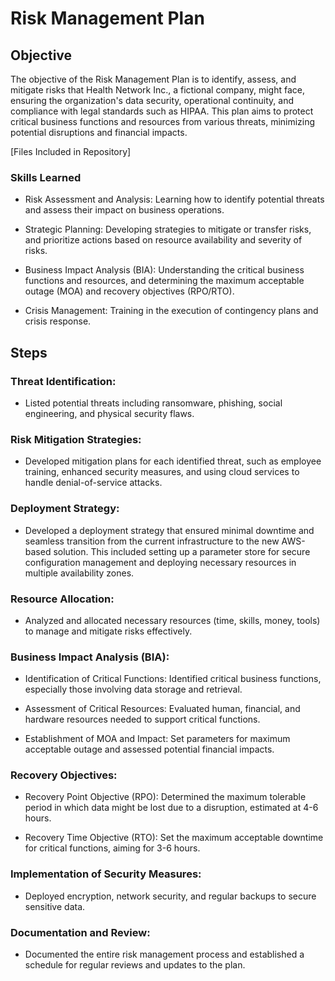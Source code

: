 # Risk Management Plan

## Objective

The objective of the Risk Management Plan is to identify, assess, and mitigate risks that Health Network Inc., a fictional company, might face, ensuring the organization's data security, operational continuity, and compliance with legal standards such as HIPAA. This plan aims to protect critical business functions and resources from various threats, minimizing potential disruptions and financial impacts.

[Files Included in Repository]

### Skills Learned

- Risk Assessment and Analysis: Learning how to identify potential threats and assess their impact on business operations.
  
- Strategic Planning: Developing strategies to mitigate or transfer risks, and prioritize actions based on resource availability and severity of risks.
  
- Business Impact Analysis (BIA): Understanding the critical business functions and resources, and determining the maximum acceptable outage (MOA) and recovery objectives (RPO/RTO).
  
- Crisis Management: Training in the execution of contingency plans and crisis response.

## Steps

### Threat Identification:

- Listed potential threats including ransomware, phishing, social engineering, and physical security flaws.

### Risk Mitigation Strategies:

- Developed mitigation plans for each identified threat, such as employee training, enhanced security measures, and using cloud services to handle denial-of-service attacks.
      
### Deployment Strategy:

- Developed a deployment strategy that ensured minimal downtime and seamless transition from the current infrastructure to the new AWS-based solution. This included setting up a parameter store for secure configuration management and deploying necessary resources in multiple availability zones​​​​.

### Resource Allocation:

- Analyzed and allocated necessary resources (time, skills, money, tools) to manage and mitigate risks effectively.

### Business Impact Analysis (BIA):

- Identification of Critical Functions: Identified critical business functions, especially those involving data storage and retrieval.

- Assessment of Critical Resources: Evaluated human, financial, and hardware resources needed to support critical functions.

- Establishment of MOA and Impact: Set parameters for maximum acceptable outage and assessed potential financial impacts.

### Recovery Objectives:

- Recovery Point Objective (RPO): Determined the maximum tolerable period in which data might be lost due to a disruption, estimated at 4-6 hours.

- Recovery Time Objective (RTO): Set the maximum acceptable downtime for critical functions, aiming for 3-6 hours.

### Implementation of Security Measures:

- Deployed encryption, network security, and regular backups to secure sensitive data.

### Documentation and Review:

- Documented the entire risk management process and established a schedule for regular reviews and updates to the plan.
